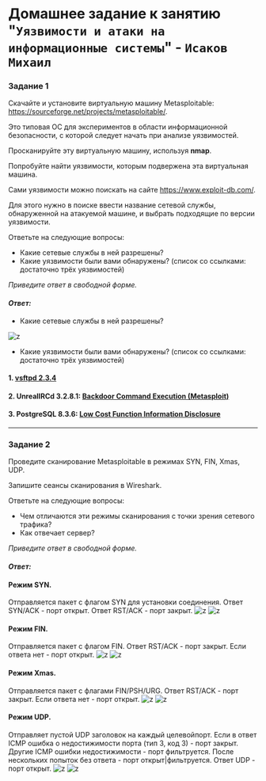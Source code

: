 # Домашнее задание к занятию "`Уязвимости и атаки на информационные системы`" - `Исаков Михаил`

### Задание 1

Скачайте и установите виртуальную машину Metasploitable: https://sourceforge.net/projects/metasploitable/.

Это типовая ОС для экспериментов в области информационной безопасности, с которой следует начать при анализе уязвимостей.

Просканируйте эту виртуальную машину, используя **nmap**.

Попробуйте найти уязвимости, которым подвержена эта виртуальная машина.

Сами уязвимости можно поискать на сайте https://www.exploit-db.com/.

Для этого нужно в поиске ввести название сетевой службы, обнаруженной на атакуемой машине, и выбрать подходящие по версии уязвимости.

Ответьте на следующие вопросы:

- Какие сетевые службы в ней разрешены?
- Какие уязвимости были вами обнаружены? (список со ссылками: достаточно трёх уязвимостей)
  
*Приведите ответ в свободной форме.*  

#### *Ответ:*
- Какие сетевые службы в ней разрешены?

![z](https://github.com/632456/hw-02/blob/main/ib1/1.png)

- Какие уязвимости были вами обнаружены? (список со ссылками: достаточно трёх уязвимостей)
#### 1. [vsftpd 2.3.4](https://www.exploit-db.com/exploits/17491)
#### 2. UnrealIRCd 3.2.8.1: [Backdoor Command Execution (Metasploit)](https://www.exploit-db.com/exploits/16922)
#### 3. PostgreSQL 8.3.6: [Low Cost Function Information Disclosure](https://www.exploit-db.com/exploits/32847)

---

### Задание 2

Проведите сканирование Metasploitable в режимах SYN, FIN, Xmas, UDP.

Запишите сеансы сканирования в Wireshark.

Ответьте на следующие вопросы:

- Чем отличаются эти режимы сканирования с точки зрения сетевого трафика?
- Как отвечает сервер?

*Приведите ответ в свободной форме.*

#### *Ответ:*
#### Режим SYN.
Отправляется пакет с флагом SYN для установки соединения. Ответ SYN/ACK - порт открыт. Ответ RST/ACK - порт закрыт.
![z](https://github.com/632456/hw-02/blob/main/ib1/2.png)
![z](https://github.com/632456/hw-02/blob/main/ib1/3.png)
#### Режим FIN.
Отправляется пакет с флагом FIN. Ответ RST/ACK - порт закрыт. Если ответа нет - порт открыт.
![z](https://github.com/632456/hw-02/blob/main/ib1/4.png)
![z](https://github.com/632456/hw-02/blob/main/ib1/5.png)
#### Режим Xmas.
Отправляется пакет с флагами FIN/PSH/URG. Ответ RST/ACK - порт закрыт. Если ответа нет - порт открыт.
![z](https://github.com/632456/hw-02/blob/main/ib1/6.png)
![z](https://github.com/632456/hw-02/blob/main/ib1/7.png)
#### Режим UDP.
Отправляет пустой UDP заголовок на каждый целевойпорт. Если в ответ ICMP ошибка о недостижимости порта (тип 3, код 3) - порт закрыт. Другие ICMP ошибки недостижимости - порт фильтруется. После нескольких попыток без ответа - порт  открыт|фильтруется. Ответ UDP - порт открыт.
![z](https://github.com/632456/hw-02/blob/main/ib1/8.png)
![z](https://github.com/632456/hw-02/blob/main/ib1/9.png)



















